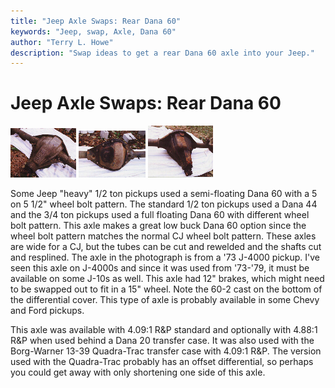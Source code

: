 ```yaml
---
title: "Jeep Axle Swaps: Rear Dana 60"
keywords: "Jeep, swap, Axle, Dana 60"
author: "Terry L. Howe"
description: "Swap ideas to get a rear Dana 60 axle into your Jeep."
---
```

# Jeep Axle Swaps: Rear Dana 60

[![Dana 60 bottom](/images/axle/updates/d60b_.jpg)](/images/axle/updates/d60b.jpg) [![Dana 60 back](/images/axle/updates/d60k_.jpg)](/images/axle/updates/d60k.jpg) [![Dana 60 top](/images/axle/updates/d60t_.jpg)](/images/axle/updates/d60t.jpg)   

Some Jeep "heavy" 1/2 ton pickups used a semi-floating Dana 60 with a 5 on 5 1/2" wheel bolt pattern. The standard 1/2 ton pickups used a Dana 44 and the 3/4 ton pickups used a full floating Dana 60 with different wheel bolt pattern. This axle makes a great low buck Dana 60 option since the wheel bolt pattern matches the normal CJ wheel bolt pattern. These axles are wide for a CJ, but the tubes can be cut and rewelded and the shafts cut and resplined. The axle in the photograph is from a '73 J-4000 pickup. I've seen this axle on J-4000s and since it was used from '73-'79, it must be available on some J-10s as well. This axle had 12" brakes, which might need to be swapped out to fit in a 15" wheel. Note the 60-2 cast on the bottom of the differential cover. This type of axle is probably available in some Chevy and Ford pickups.

This axle was available with 4.09:1 R&P standard and optionally with 4.88:1 R&P when used behind a Dana 20 transfer case. It was also used with the Borg-Warner 13-39 Quadra-Trac transfer case with 4.09:1 R&P. The version used with the Quadra-Trac probably has an offset differential, so perhaps you could get away with only shortening one side of this axle.